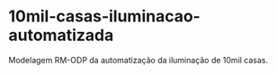 # 10mil-casas-iluminacao-automatizada
Modelagem RM-ODP da automatização da iluminação de 10mil casas.
